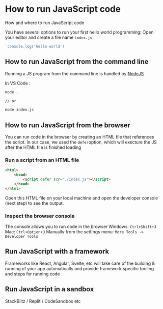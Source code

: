 # How to run JavaScript code
How and where to run JavaScript code

You have several options to run your first hello world programming: Open your editor and create a file name `ìndex.js`

```js
`console.log('hello world')
```

## How to run JavaScript from the command line

Running a JS program from the command line is handled by [NodeJS](https://fireship.io/snippets/install-nodejs/)

In VS Code :
```bash
node .

// or

node index.js
```

## How to run JavaScript from the browser

You can run code in the browser by creating an HTML file that references the script. In our case, we used the `defer`option, which will execture the JS after the HTML file is finished loading

### Run a script from an HTML file

```html
<html>
    <head>
        <script defer scr="./index.js"></script>
    </head>
</html>
```

Open this HTML file on your local machine and open the developer console (next step) to see the output.

### Inspect the browser console

The console allows you to run code in the browser
Windows: `Ctrl+Shift+J`
Mac: `Ctrl+Option+J`
Manually from the settings menu: `More Tools -> Developer Tools`

## Run JavaScript with a framework

Frameworks like React, Angular, Svelte, etc will take care of the building & running of your app automatically and provide framework specific tooling and steps for running code

## Run JavaScript in a sandbox

StackBlitz / Replit / CodeSandbox etc











